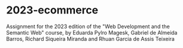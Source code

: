 # 2023-ecommerce
Assignment for the 2023 edition of the "Web Development and the Semantic Web" course, by Eduarda Pylro Magesk, Gabriel de Almeida Barros, Richard Siqueira Miranda and Rhuan Garcia de Assis Teixeira
